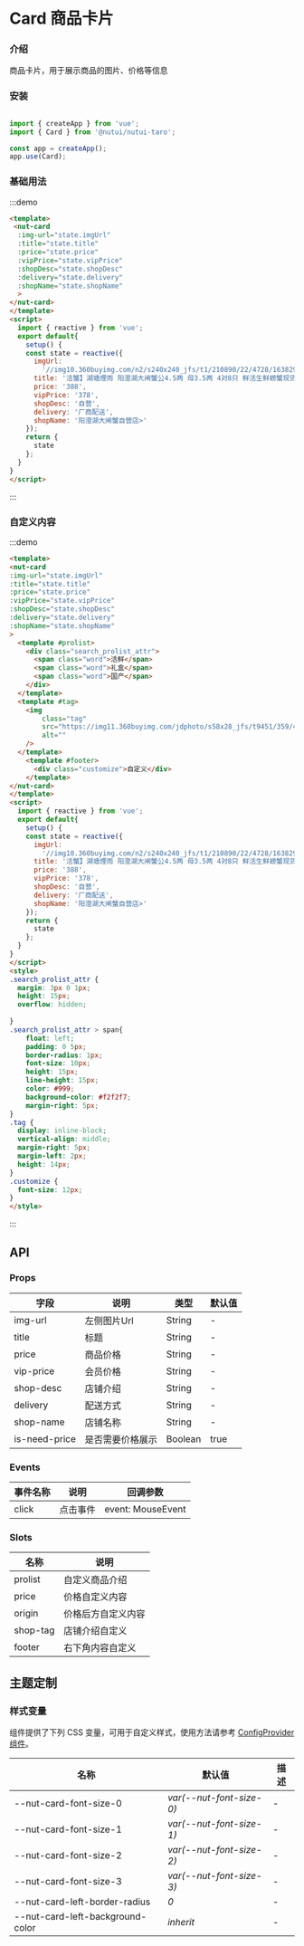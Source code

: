 # Card 商品卡片

### 介绍

商品卡片，用于展示商品的图片、价格等信息

### 安装

```javascript

import { createApp } from 'vue';
import { Card } from '@nutui/nutui-taro';

const app = createApp();
app.use(Card);
```


### 基础用法

:::demo
```html
<template>
 <nut-card
  :img-url="state.imgUrl"
  :title="state.title"
  :price="state.price"
  :vipPrice="state.vipPrice"
  :shopDesc="state.shopDesc"
  :delivery="state.delivery"
  :shopName="state.shopName"
  >
</nut-card>
</template>
<script>
  import { reactive } from 'vue';
  export default{
    setup() {
    const state = reactive({
      imgUrl:
        '//img10.360buyimg.com/n2/s240x240_jfs/t1/210890/22/4728/163829/6163a590Eb7c6f4b5/6390526d49791cb9.jpg!q70.jpg',
      title: '活蟹】湖塘煙雨 阳澄湖大闸蟹公4.5两 母3.5两 4对8只 鲜活生鲜螃蟹现货水产礼盒海鲜水',
      price: '388',
      vipPrice: '378',
      shopDesc: '自营',
      delivery: '厂商配送',
      shopName: '阳澄湖大闸蟹自营店>'
    });
    return {
      state
    };
  }
}
</script>
```
:::

### 自定义内容
:::demo
```html
<template>
<nut-card
:img-url="state.imgUrl"
:title="state.title"
:price="state.price"
:vipPrice="state.vipPrice"
:shopDesc="state.shopDesc"
:delivery="state.delivery"
:shopName="state.shopName"
>
  <template #prolist>
    <div class="search_prolist_attr">
      <span class="word">活鲜</span>
      <span class="word">礼盒</span>
      <span class="word">国产</span>
    </div>
  </template>
  <template #tag>
    <img
        class="tag" 
        src="https://img11.360buyimg.com/jdphoto/s58x28_jfs/t9451/359/415622649/15318/b0943e5d/59a78495N3bd2a9f8.png"
        alt=""
    />
  </template>
    <template #footer>
      <div class="customize">自定义</div>
    </template>
</nut-card>
</template>
<script>
  import { reactive } from 'vue';
  export default{
    setup() {
    const state = reactive({
      imgUrl:
        '//img10.360buyimg.com/n2/s240x240_jfs/t1/210890/22/4728/163829/6163a590Eb7c6f4b5/6390526d49791cb9.jpg!q70.jpg',
      title: '活蟹】湖塘煙雨 阳澄湖大闸蟹公4.5两 母3.5两 4对8只 鲜活生鲜螃蟹现货水产礼盒海鲜水',
      price: '388',
      vipPrice: '378',
      shopDesc: '自营',
      delivery: '厂商配送',
      shopName: '阳澄湖大闸蟹自营店>'
    });
    return {
      state
    };
  }
}
</script>
<style>
.search_prolist_attr {
  margin: 3px 0 1px;
  height: 15px;
  overflow: hidden;
 
}
.search_prolist_attr > span{
    float: left;
    padding: 0 5px;
    border-radius: 1px;
    font-size: 10px;
    height: 15px;
    line-height: 15px;
    color: #999;
    background-color: #f2f2f7;
    margin-right: 5px;
}
.tag {
  display: inline-block;
  vertical-align: middle;
  margin-right: 5px;
  margin-left: 2px;
  height: 14px;
}
.customize {
  font-size: 12px;
}
</style>

```
:::
## API
### Props

| 字段    | 说明                                       | 类型    | 默认值    |
|---------|--------------------------------------------|---------|-----------|
| img-url   | 左侧图片Url                                 | String  | -         |
| title     | 标题                   | String  | -    |
| price | 商品价格                         | String  | -      |
| vip-price     | 会员价格                               | String | -    |
| shop-desc  | 店铺介绍                                  | String | -    |
| delivery     | 配送方式 | String  | -      |
| shop-name   | 店铺名称| String  | -      |
| is-need-price  | 是否需要价格展示| Boolean  | true   |

### Events

| 事件名称 | 说明     | 回调参数 |
|----------|----------|----------|
| click    | 点击事件 | event: MouseEvent    |

### Slots

| 名称    | 说明         |
|---------|--------------|
| prolist | 	自定义商品介绍 |
| price | 	价格自定义内容 |
| origin | 	价格后方自定义内容 |
| shop-tag | 	店铺介绍自定义 |
| footer | 	右下角内容自定义 |


## 主题定制

### 样式变量

组件提供了下列 CSS 变量，可用于自定义样式，使用方法请参考 [ConfigProvider 组件](#/zh-CN/config-provider)。

| 名称                                    | 默认值                     | 描述 |
| --------------------------------------- | -------------------------- | ---- |
| --nut-card-font-size-0| _var(--nut-font-size-0)_  | - |
| --nut-card-font-size-1| _var(--nut-font-size-1)_  | - |
| --nut-card-font-size-2| _var(--nut-font-size-2)_  | - |
| --nut-card-font-size-3| _var(--nut-font-size-3)_  | - |
| --nut-card-left-border-radius| _0_  | - |
| --nut-card-left-background-color| _inherit_  | - |